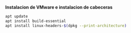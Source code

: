 __Instalacion de VMware e instalacion de cabeceras__

```bash
apt update
apt install build-essential
apt install linux-headers-$(dpkg --print-architecture)
```

